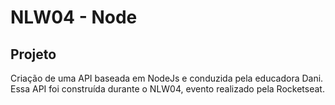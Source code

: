 # NLW04 - Node

## Projeto

Criação de uma API baseada em NodeJs e conduzida pela educadora Dani. Essa API foi construída durante o NLW04, evento realizado pela Rocketseat.